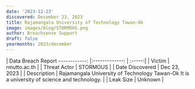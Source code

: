 ```yaml
---
date: '2023-12-23'
discovered: December 23, 2023
title: Rajamangala University of Technology Tawan-Ok
image: images/blog/STORMOUS.png
author: Breachsense Support
draft: false
yearmonths: 2023/december
---
```



| Data Breach Report
------------:     |:-------------:    | :-----:|
| Victim      | rmutto.ac.th      | 
| Threat Actor      | STORMOUS      | 
| Date Discovered      | Dec 23, 2023      | 
| Description      | Rajamangala University of Technology Tawan-Ok It is a university of science and technology.      | 
| Leak Size      | Unknown      | 

